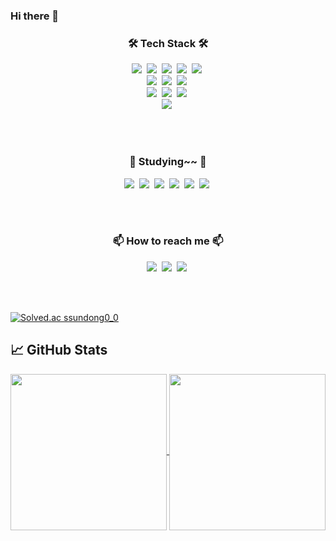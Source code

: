 ### Hi there 👋

<!--
**eugene-doobu/eugene-doobu** is a ✨ _special_ ✨ repository because its `README.md` (this file) appears on your GitHub profile.

Here are some ideas to get you started:

- 🔭 I’m currently working on ...
- 🌱 I’m currently learning ...
- 👯 I’m looking to collaborate on ...
- 🤔 I’m looking for help with ...
- 💬 Ask me about ...
- 📫 How to reach me: ...
- 😄 Pronouns: ...
- ⚡ Fun fact: ...
-->

<h3 align="center">🛠 Tech Stack 🛠</h3>

<p align="center">
  <img src="https://img.shields.io/badge/Python-3766AB?style=flat-square&logo=Python&logoColor=white"/></a>&nbsp 
  <img src="https://img.shields.io/badge/C-A8B9CC?style=flat-square&logo=C&logoColor=white"/></a>&nbsp 
  <img src="https://img.shields.io/badge/Javascript-ffb13b?style=flat-square&logo=javascript&logoColor=white"/></a>&nbsp 
  <img src="https://img.shields.io/badge/css-1572B6?style=flat-square&logo=css3&logoColor=white"/></a>&nbsp 
  <img src="https://img.shields.io/badge/CSharp-239120?style=flat-square&logo=c-sharp&logoColor=white"/></a>&nbsp 
  <br>
  <img src="https://img.shields.io/badge/Unity-000000?style=flat-square&logo=unity&logoColor=white"/></a>&nbsp 
  <img src="https://img.shields.io/badge/OpenGL-5586A4?style=flat-square&logo=opengl&logoColor=white"/></a>&nbsp 
  <img src="https://img.shields.io/badge/ReactiveX-B7178C?style=flat-square&logo=reactivex&logoColor=white"/></a>&nbsp 
  <br>
  <img src="https://img.shields.io/badge/Arduino-00979D?style=flat-square&logo=arduino&logoColor=white"/></a>&nbsp 
  <img src="https://img.shields.io/badge/Oculus-1C1E20?style=flat-square&logo=Oculus&logoColor=white"/></a>&nbsp 
  <img src="https://img.shields.io/badge/Cardboard-FF7143?style=flat-square&logo=google-cardboard&logoColor=white"/></a>&nbsp 
  <br>
  <img src="https://img.shields.io/badge/github-181717?style=flat-square&logo=github&logoColor=white"/></a>&nbsp 
</p>

<br><br>
<h3 align="center">🌱 Studying~~ 🌱</h3>
<p align="center">
  <img src="https://img.shields.io/badge/Node.js-339933?style=flat-square&logo=Node.js&logoColor=white"/></a>&nbsp 
  <img src="https://img.shields.io/badge/jQuery-0769AD?style=flat-square&logo=jQuery&logoColor=white"/></a>&nbsp 
  <img src="https://img.shields.io/badge/React-61DAFB?style=flat-square&logo=React&logoColor=white"/></a>&nbsp 
  <img src="https://img.shields.io/badge/Vue-4FC08D?style=flat-square&logo=vue.js&logoColor=white"/></a>&nbsp 
  <img src="https://img.shields.io/badge/TypeScript-3178C6?style=flat-square&logo=TypeScript&logoColor=white"/></a>&nbsp 
  <img src="https://img.shields.io/badge/R-276DC3?style=flat-square&logo=r&logoColor=white"/></a>&nbsp 
</p>

<br><br>
<h3 align="center"> 📫 How to reach me 📫 </h3>
<p align="center">
  <a href="https://doobudubu.tistory.com/"><img src="https://img.shields.io/badge/Tech%20Blog-11B48A?style=flat-square&logo=Vimeo&logoColor=white&link=https://doobudubu.tistory.com/"/></a>&nbsp
  <a href="https://www.instagram.com/kiddoobuboy/"><img src="https://img.shields.io/badge/Instagram-E4405F?style=flat-square&logo=Instagram&logoColor=white&link=https://www.instagram.com/kiddoobuboy/"/></a>&nbsp
  <a href="https://www.youtube.com/channel/UCsvrVhm_WRjNVOtoRrk0-hA/"><img src="https://img.shields.io/badge/YouTube-FF0000?style=flat-square&logo=YouTube&logoColor=white&link=https://www.youtube.com/channel/UCsvrVhm_WRjNVOtoRrk0-hA/"/></a>&nbsp
</p>
<br><br>



[![Solved.ac
ssundong0_0](http://mazassumnida.wtf/api/generate_badge?boj=ssundong0_0)](https://solved.ac/ssundong0_0)

## &#x1f4c8; GitHub Stats
<a href="https://github.com/eugene-doobu/eugene-doobu">
  <img align="center" height="250" src="https://github-readme-stats.vercel.app/api/top-langs/?username=eugene-doobu&title_color=ffffff&text_color=c9cacc&icon_color=2bbc8a&bg_color=90,2b5876,4e4376&layout=compact" />
</a>
<a href="https://github.com/eugene-doobu/eugene-doobu">
  <img align="center" height="250" src="https://github-readme-stats.vercel.app/api?username=eugene-doobu&show_icons=true&line_height=26&count_private=true&bg_color=90,2b5876,4e4376&title_color=fff&text_color=fff&icon_color=4ca1af"/>
</a>
